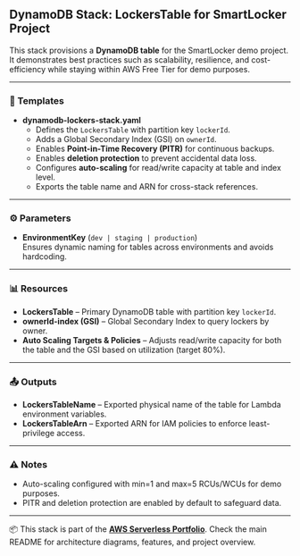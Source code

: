 ## DynamoDB Stack: LockersTable for SmartLocker Project

This stack provisions a **DynamoDB table** for the SmartLocker demo project.  
It demonstrates best practices such as scalability, resilience, and cost-efficiency while staying within AWS Free Tier for demo purposes.

---

### 📄 Templates
- **dynamodb-lockers-stack.yaml**  
  - Defines the `LockersTable` with partition key `lockerId`.  
  - Adds a Global Secondary Index (GSI) on `ownerId`.  
  - Enables **Point-in-Time Recovery (PITR)** for continuous backups.  
  - Enables **deletion protection** to prevent accidental data loss.  
  - Configures **auto-scaling** for read/write capacity at table and index level.  
  - Exports the table name and ARN for cross-stack references.  

---

### ⚙️ Parameters
- **EnvironmentKey** (`dev | staging | production`)  
  Ensures dynamic naming for tables across environments and avoids hardcoding.  

---

### 📊 Resources
- **LockersTable** – Primary DynamoDB table with partition key `lockerId`.  
- **ownerId-index (GSI)** – Global Secondary Index to query lockers by owner.  
- **Auto Scaling Targets & Policies** – Adjusts read/write capacity for both the table and the GSI based on utilization (target 80%).  

---

### 📤 Outputs
- **LockersTableName** – Exported physical name of the table for Lambda environment variables.  
- **LockersTableArn** – Exported ARN for IAM policies to enforce least-privilege access.  

---

### ⚠️ Notes
- Auto-scaling configured with min=1 and max=5 RCUs/WCUs for demo purposes.  
- PITR and deletion protection are enabled by default to safeguard data.  

---

📦 This stack is part of the **[AWS Serverless Portfolio](../../../README.md)**.
Check the main README for architecture diagrams, features, and project overview.
